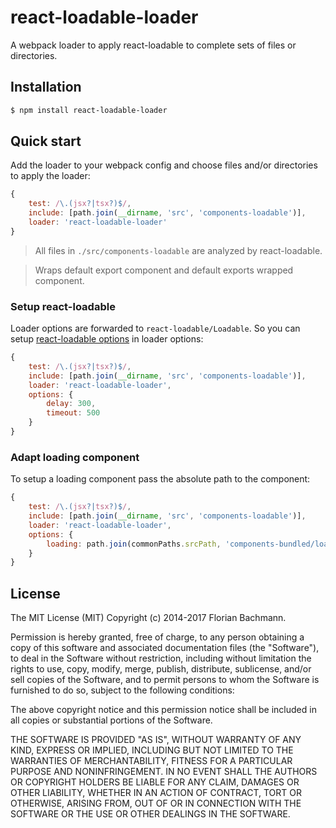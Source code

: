 # react-loadable-loader

A webpack loader to apply react-loadable to complete sets of files or directories.

## Installation

```bash
$ npm install react-loadable-loader
```

## Quick start

Add the loader to your webpack config and choose files and/or directories to apply the loader:

```javascript
{
    test: /\.(jsx?|tsx?)$/,
    include: [path.join(__dirname, 'src', 'components-loadable')],
    loader: 'react-loadable-loader'
}
```

> All files in `./src/components-loadable` are analyzed by react-loadable.

> Wraps default export component and default exports wrapped component.

### Setup react-loadable

Loader options are forwarded to `react-loadable/Loadable`. So you can setup [react-loadable options](https://github.com/thejameskyle/react-loadable) in loader options:

```javascript
{
    test: /\.(jsx?|tsx?)$/,
    include: [path.join(__dirname, 'src', 'components-loadable')],
    loader: 'react-loadable-loader',
    options: {
        delay: 300,
        timeout: 500
    }
}
```

### Adapt loading component

To setup a loading component pass the absolute path to the component: 

```javascript
{
    test: /\.(jsx?|tsx?)$/,
    include: [path.join(__dirname, 'src', 'components-loadable')],
    loader: 'react-loadable-loader',
    options: {
        loading: path.join(commonPaths.srcPath, 'components-bundled/loading')
    }
}
```

## License

The MIT License (MIT)
Copyright (c) 2014-2017 Florian Bachmann.

Permission is hereby granted, free of charge, to any person obtaining a copy of this software and associated documentation files (the "Software"), to deal in the Software without restriction, including without limitation the rights to use, copy, modify, merge, publish, distribute, sublicense, and/or sell copies of the Software, and to permit persons to whom the Software is furnished to do so, subject to the following conditions:

The above copyright notice and this permission notice shall be included in all copies or substantial portions of the Software.

THE SOFTWARE IS PROVIDED "AS IS", WITHOUT WARRANTY OF ANY KIND, EXPRESS OR IMPLIED, INCLUDING BUT NOT LIMITED TO THE WARRANTIES OF MERCHANTABILITY, FITNESS FOR A PARTICULAR PURPOSE AND NONINFRINGEMENT. IN NO EVENT SHALL THE AUTHORS OR COPYRIGHT HOLDERS BE LIABLE FOR ANY CLAIM, DAMAGES OR OTHER LIABILITY, WHETHER IN AN ACTION OF CONTRACT, TORT OR OTHERWISE, ARISING FROM, OUT OF OR IN CONNECTION WITH THE SOFTWARE OR THE USE OR OTHER DEALINGS IN THE SOFTWARE.
